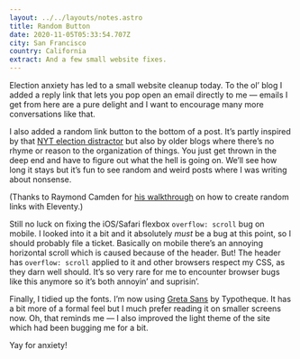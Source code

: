```yaml
---
layout: ../../layouts/notes.astro
title: Random Button
date: 2020-11-05T05:33:54.707Z
city: San Francisco
country: California
extract: And a few small website fixes.
---
```


Election anxiety has led to a small website cleanup today. To the ol’ blog I added a reply link that lets you pop open an email directly to me — emails I get from here are a pure delight and I want to encourage many more conversations like that.

I also added a random link button to the bottom of a post. It’s partly inspired by that [NYT election distractor](https://www.nytimes.com/interactive/2020/10/30/style/election-stress-relief.html) but also by older blogs where there’s no rhyme or reason to the organization of things. You just get thrown in the deep end and have to figure out what the hell is going on. We’ll see how long it stays but it’s fun to see random and weird posts where I was writing about nonsense.

(Thanks to Raymond Camden for [his walkthrough](https://www.raymondcamden.com/2020/10/26/selecting-random-posts-in-eleventy) on how to create random links with Eleventy.)

Still no luck on fixing the iOS/Safari flexbox `overflow: scroll` bug on mobile. I looked into it a bit and it absolutely _must_ be a bug at this point, so I should probably file a ticket. Basically on mobile there’s an annoying horizontal scroll which is caused because of the header. But! The header has `overflow: scroll` applied to it and other browsers respect my CSS, as they darn well should. It’s so very rare for me to encounter browser bugs like this anymore so it’s both annoyin’ and suprisin’.

Finally, I tidied up the fonts. I’m now using [Greta Sans](https://www.typotheque.com/fonts/greta_sans) by Typotheque. It has a bit more of a formal feel but I much prefer reading it on smaller screens now. Oh, that reminds me — I also improved the light theme of the site which had been bugging me for a bit.

Yay for anxiety!
